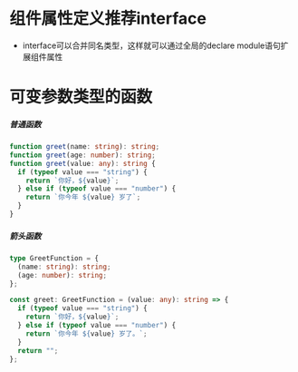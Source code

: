 # 组件属性定义推荐interface

- interface可以合并同名类型，这样就可以通过全局的declare module语句扩展组件属性

# 可变参数类型的函数

##### 普通函数

```ts
function greet(name: string): string;
function greet(age: number): string;
function greet(value: any): string {
  if (typeof value === "string") {
    return `你好，${value}`;
  } else if (typeof value === "number") {
    return `你今年 ${value} 岁了`;
  }
}
```

##### 箭头函数

```ts
type GreetFunction = {
  (name: string): string;
  (age: number): string;
};

const greet: GreetFunction = (value: any): string => {
  if (typeof value === "string") {
    return `你好，${value}`;
  } else if (typeof value === "number") {
    return `你今年 ${value} 岁了。`;
  }
  return "";
};
```

